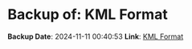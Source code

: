 # Backup of: KML Format

**Backup Date**: 2024-11-11 00:40:53
**Link**: [KML Format](https://przemienniki.net/export/przemienniki.kml)
